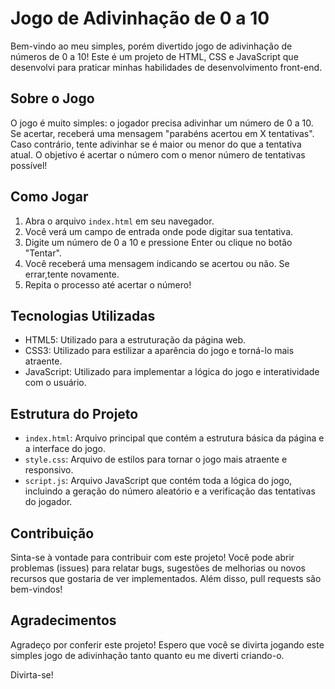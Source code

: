 # Jogo de Adivinhação de 0 a 10

Bem-vindo ao meu simples, porém divertido jogo de adivinhação de números de 0 a 10! Este é um projeto de HTML, CSS e JavaScript que desenvolvi para praticar minhas habilidades de desenvolvimento front-end.

## Sobre o Jogo

O jogo é muito simples: o jogador precisa adivinhar um número de 0 a 10. Se acertar, receberá uma mensagem
"parabéns acertou em X tentativas".
Caso contrário, tente adivinhar se é maior ou menor do que a tentativa atual. 
O objetivo é acertar o número com o menor número de tentativas possível!

## Como Jogar

1. Abra o arquivo `index.html` em seu navegador.
2. Você verá um campo de entrada onde pode digitar sua tentativa.
3. Digite um número de 0 a 10 e pressione Enter ou clique no botão "Tentar".
4. Você receberá uma mensagem indicando se acertou ou não. Se errar,tente novamente.
5. Repita o processo até acertar o número!

## Tecnologias Utilizadas

- HTML5: Utilizado para a estruturação da página web.
- CSS3: Utilizado para estilizar a aparência do jogo e torná-lo mais atraente.
- JavaScript: Utilizado para implementar a lógica do jogo e interatividade com o usuário.

## Estrutura do Projeto

- `index.html`: Arquivo principal que contém a estrutura básica da página e a interface do jogo.
- `style.css`: Arquivo de estilos para tornar o jogo mais atraente e responsivo.
- `script.js`: Arquivo JavaScript que contém toda a lógica do jogo, incluindo a geração do número aleatório e a verificação das tentativas do jogador.

## Contribuição

Sinta-se à vontade para contribuir com este projeto! Você pode abrir problemas (issues) para relatar bugs, sugestões de melhorias ou novos recursos que gostaria de ver implementados. Além disso, pull requests são bem-vindos!

## Agradecimentos

Agradeço por conferir este projeto! Espero que você se divirta jogando este simples jogo de adivinhação tanto quanto eu me diverti criando-o.

Divirta-se!

